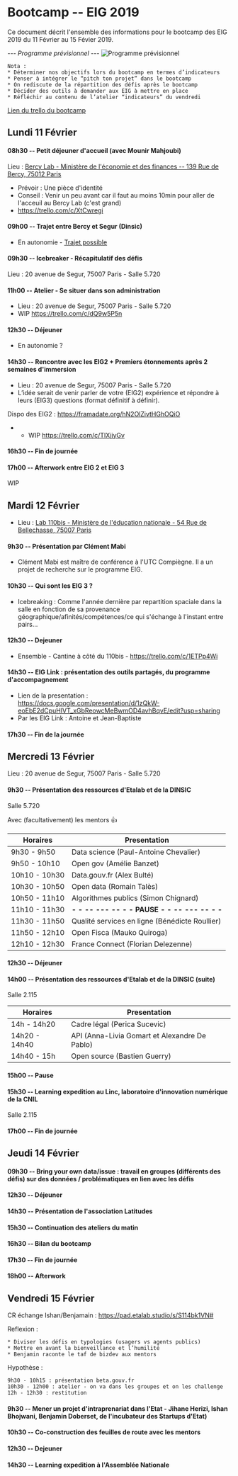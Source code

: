 # Bootcamp -- EIG 2019

Ce document décrit l'ensemble des informations pour le bootcamp des EIG 2019 du 11 Février au 15 Févier 2019.

*--- Programme prévisionnel ---*
![Programme prévisionnel](https://pad.etalab.studio/uploads/upload_c2f5ec50d26602a76c27e9152a50eac8.png)

    Nota : 
    * Déterminer nos objectifs lors du bootcamp en termes d’indicateurs
    * Penser à intégrer le “pitch ton projet” dans le bootcamp
    * On rediscute de la répartition des défis après le bootcamp
    * Décider des outils à demander aux EIG à mettre en place
    * Réfléchir au contenu de l’atelier “indicateurs” du vendredi
    
[Lien du trello du bootcamp](https://trello.com/b/OEevGK0v/bootcamp-eig-3)

## Lundi 11 Février

#### 08h30 -- Petit déjeuner d'accueil (avec Mounir Mahjoubi)


Lieu : [Bercy Lab - Ministère de l'économie et des finances -- 139 Rue de Bercy, 75012 Paris](https://goo.gl/maps/T7jVTRp63TF2)

* Prévoir : Une pièce d'identité 
* Conseil : Venir un peu avant car il faut au moins 10min pour aller de l'acceuil au Bercy Lab (c'est grand)
* https://trello.com/c/XtCwregi

#### 09h00 -- Trajet entre Bercy et Segur (Dinsic)

* En autonomie - [Trajet possible](https://goo.gl/maps/3g178pTint72)

#### 09h30 -- Icebreaker - Récapitulatif des défis


Lieu : 20 avenue de Segur, 75007 Paris - Salle 5.720


#### 11h00 -- Atelier - Se situer dans son administration

* Lieu : 20 avenue de Segur, 75007 Paris - Salle 5.720
* WIP https://trello.com/c/dQ9w5P5n

#### 12h30 -- Déjeuner 

* En autonomie ?

#### 14h30 -- Rencontre avec les EIG2 + Premiers étonnements après 2 semaines d'immersion

* Lieu : 20 avenue de Segur, 75007 Paris - Salle 5.720
* L’idée serait de venir parler de votre (EIG2) expérience et répondre à leurs (EIG3) questions (format définitif à définir).

Dispo des EIG2 : https://framadate.org/hN2OlZivtHGhOQiO

* * WIP https://trello.com/c/TIXjjyGv

#### 16h30 -- Fin de journée
#### 17h00 -- Afterwork entre EIG 2 et EIG 3
WIP

## Mardi 12 Février 

* Lieu : [Lab 110bis - Ministère de l'éducation nationale - 54 Rue de Bellechasse, 75007 Paris](https://goo.gl/maps/7suZXJT7CC32)
 
#### 9h30 -- Présentation par Clément Mabi
* Clément Mabi est maître de conférence à l'UTC Compiègne. Il a un projet de recherche sur le programme EIG.

#### 10h30 -- Qui sont les EIG 3 ?

* Icebreaking : Comme l'année dernière par repartition spaciale dans la salle en fonction de sa provenance géographique/afinités/compétences/ce qui s'échange à l'instant entre pairs...

#### 12h30 -- Dejeuner 

* Ensemble - Cantine à côté du 110bis - https://trello.com/c/1ETPp4Wi

#### 14h30 -- EIG Link : présentation des outils partagés, du programme d'accompagnement


* Lien de la presentation : https://docs.google.com/presentation/d/1zQkW-eoEbE2dCpuHIVT_xGbReowcMeBwmOD4avhBqvE/edit?usp=sharing
* Par les EIG Link : Antoine et Jean-Baptiste 

#### 17h30 -- Fin de la journée

## Mercredi 13 Février

Lieu : 20 avenue de Segur, 75007 Paris - Salle 5.720

#### 9h30 -- Présentation des ressources d'Etalab et de la DINSIC

Salle 5.720 

Avec (facultativement) les mentors :+1: 


| Horaires | Presentation | 
| -------- | -------- | 
|9h30 - 9h50 	| Data science (Paul-Antoine Chevalier)|
|9h50 - 10h10 	| Open gov (Amélie Banzet)|
|10h10 - 10h30 	| Data.gouv.fr (Alex Bulté)|
|10h30 - 10h50 	| Open data (Romain Talès)|
|10h50 - 11h10 	| Algorithmes publics (Simon Chignard)|
|11h10 - 11h30  | **- - -- --- -- - - PAUSE - - -- --- -- - -** |
|11h30 - 11h50 	| Qualité services en ligne (Bénédicte Roullier)|
|11h50 - 12h10 	| Open Fisca (Mauko Quiroga)|
|12h10 - 12h30 	| France Connect (Florian Delezenne)|
  
#### 12h30 -- Déjeuner

#### 14h00 -- Présentation des ressources d'Etalab et de la DINSIC (suite)

Salle 2.115 

| Horaires | Presentation | 
| -------- | -------- | 
|14h - 14h20 	| Cadre légal (Perica Sucevic)|
|14h20 - 14h40 	| API (Anna-Livia Gomart et Alexandre De Pablo)|
|14h40 - 15h 	| Open source (Bastien Guerry)|

#### 15h00 -- Pause

#### 15h30 -- Learning expedition au Linc, laboratoire d'innovation numérique de la CNIL

Salle 2.115 
 
#### 17h00 -- Fin de journée

## Jeudi 14 Février

#### 09h30 -- Bring your own data/issue : travail en groupes (différents des défis) sur des données / problématiques en lien avec les défis

#### 12h30 -- Déjeuner 

#### 14h30 -- Présentation de l'association Latitudes

#### 15h30 -- Continuation des ateliers du matin

#### 16h30 -- Bilan du bootcamp

#### 17h30 -- Fin de journée

#### 18h00 -- Afterwork

## Vendredi 15 Février

CR échange Ishan/Benjamain :  https://pad.etalab.studio/s/S114bk1VN#

Reflexion :

    * Diviser les défis en typologies (usagers vs agents publics)
    * Mettre en avant la bienveillance et l’humilité
    * Benjamin raconte le taf de bizdev aux mentors

Hypothèse :

    9h30 - 10h15 : présentation beta.gouv.fr
    10h30 - 12h00 : atelier - on va dans les groupes et on les challenge
    12h - 12h30 : restitution

#### 9h30 -- Mener un projet d'intraprenariat dans l'Etat - Jihane Herizi, Ishan Bhojwani, Benjamin Doberset, de l'incubateur des Startups d'Etat)

#### 10h30 -- Co-construction des feuilles de route avec les mentors

#### 12h30 -- Dejeuner

#### 14h30 -- Learning expedition à l'Assemblée Nationale
